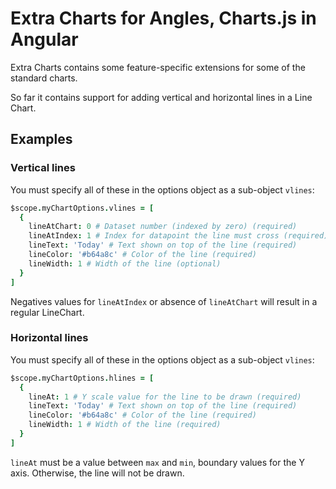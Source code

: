 # Extra Charts for Angles, Charts.js in Angular

Extra Charts contains some feature-specific extensions for some of the standard charts.

So far it contains support for adding vertical and horizontal lines in a Line Chart.


## Examples

### Vertical lines

You must specify all of these in the options object as a sub-object `vlines`:

~~~ coffeescript
$scope.myChartOptions.vlines = [
  {
    lineAtChart: 0 # Dataset number (indexed by zero) (required)
    lineAtIndex: 1 # Index for datapoint the line must cross (required)
    lineText: 'Today' # Text shown on top of the line (required)
    lineColor: '#b64a8c' # Color of the line (required)
    lineWidth: 1 # Width of the line (optional)
  } 
]
~~~

Negatives values for `lineAtIndex` or absence of `lineAtChart` will result in a regular LineChart.

### Horizontal lines

You must specify all of these in the options object as a sub-object `vlines`:

~~~ coffeescript
$scope.myChartOptions.hlines = [
  {
    lineAt: 1 # Y scale value for the line to be drawn (required)
    lineText: 'Today' # Text shown on top of the line (required)
    lineColor: '#b64a8c' # Color of the line (required)
    lineWidth: 1 # Width of the line (required)
  } 
]
~~~

`lineAt` must be a value between `max` and `min`, boundary values for the Y axis. Otherwise, the line will not be drawn.